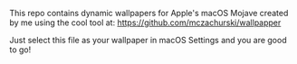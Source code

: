 This repo contains dynamic wallpapers for Apple's macOS Mojave created by me using the cool tool at: https://github.com/mczachurski/wallpapper

Just select this file as your wallpaper in macOS Settings and you are good to go!
